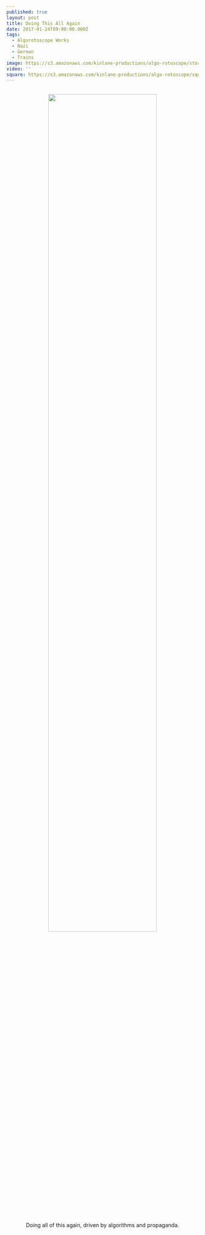 ```yaml
---
published: true
layout: post
title: Doing This All Again
date: 2017-01-24T09:00:00.000Z
tags:
  - Algorotoscope Works
  - Nazi
  - German
  - Trains
image: https://s3.amazonaws.com/kinlane-productions/algo-rotoscope/stories/status-berlin_propaganda_leaflets.jpg
video: ''
square: https://s3.amazonaws.com/kinlane-productions/algo-rotoscope/square/status-berlin_propaganda_leaflets_square.jpg
---
```

<p align="center"><img src="{{ page.image }}" width="75%" style="padding: 15px;" /></p>
<center>Doing all of this again, driven by algorithms and propaganda.</center>

